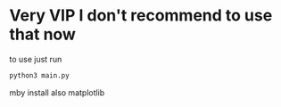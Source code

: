 # Very VIP I don't recommend to use that now
to use just run
```bash
python3 main.py
```
mby install also matplotlib
